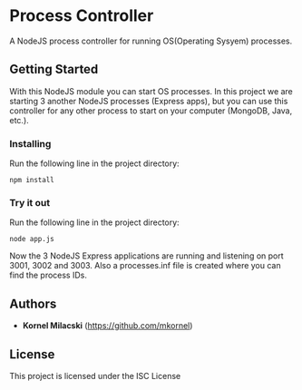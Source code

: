 # Process Controller

A NodeJS process controller for running OS(Operating Sysyem) processes.

## Getting Started

With this NodeJS module you can start OS processes. 
In this project we are starting 3 another NodeJS processes (Express apps), but you can use this controller for any other process to start on your computer (MongoDB, Java, etc.).


### Installing

Run the following line in the project directory:

```
npm install
```

### Try it out

Run the following line in the project directory:

```
node app.js
```

Now the 3 NodeJS Express applications are running and listening on port 3001, 3002 and 3003. 
Also a processes.inf file is created where you can find the process IDs.


## Authors

* **Kornel Milacski** (https://github.com/mkornel)


## License

This project is licensed under the ISC License

